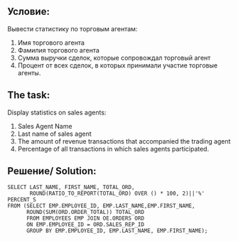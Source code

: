 Условие:
--
Вывести статистику по торговым агентам:
1. Имя торгового агента
2. Фамилия торгового агента
3. Сумма выручки сделок, которые сопровождал торговый агент
4. Процент от всех сделок, в которых принимали участие торговые агенты.  


The task:
--
Display statistics on sales agents:
1. Sales Agent Name
2. Last name of sales agent
3. The amount of revenue transactions that accompanied the trading agent
4. Percentage of all transactions in which sales agents participated.  

Решение/ Solution:
--
```
SELECT LAST_NAME, FIRST_NAME, TOTAL_ORD, 
       ROUND(RATIO_TO_REPORT(TOTAL_ORD) OVER () * 100, 2)||'%' PERCENT_S
FROM (SELECT EMP.EMPLOYEE_ID, EMP.LAST_NAME,EMP.FIRST_NAME, 
      ROUND(SUM(ORD.ORDER_TOTAL)) TOTAL_ORD
      FROM EMPLOYEES EMP JOIN OE.ORDERS ORD
      ON EMP.EMPLOYEE_ID = ORD.SALES_REP_ID
      GROUP BY EMP.EMPLOYEE_ID, EMP.LAST_NAME, EMP.FIRST_NAME);
